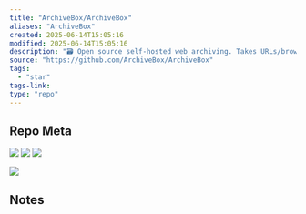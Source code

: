 ```yaml
---
title: "ArchiveBox/ArchiveBox"
aliases: "ArchiveBox"
created: 2025-06-14T15:05:16
modified: 2025-06-14T15:05:16
description: "🗃 Open source self-hosted web archiving. Takes URLs/browser history/bookmarks/Pocket/Pinboard/etc., saves HTML, JS, PDFs, media, and more..."
source: "https://github.com/ArchiveBox/ArchiveBox"
tags:
  - "star"
tags-link:
type: "repo"
---
```

## Repo Meta

![](https://img.shields.io/github/stars/ArchiveBox/ArchiveBox?style=for-the-badge&label=stars) ![](https://img.shields.io/github/repo-size/ArchiveBox/ArchiveBox?style=for-the-badge&label=size) ![](https://img.shields.io/github/created-at/ArchiveBox/ArchiveBox?style=for-the-badge&label=since)

[![](https://github-readme-stats.vercel.app/api/pin/?username=ArchiveBox&repo=ArchiveBox&bg_color=00000000)](https://github.com/ArchiveBox/ArchiveBox)

## Notes

